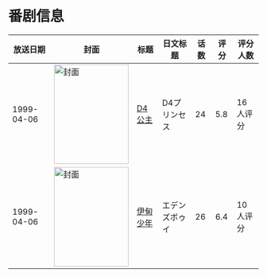 # 番剧信息

|放送日期|封面|标题|日文标题|话数|评分|评分人数|
|---|---|---|---|---|---|---|
|1999-04-06|<img src="https://lain.bgm.tv/pic/cover/c/70/f9/86980_BV3hl.jpg" alt="封面" style="width:150px;height:200px;object-fit:cover;">|[D4公主](https://bangumi.tv/subject/86980)|D4プリンセス|24|5.8|16人评分|
|1999-04-06|<img src="https://lain.bgm.tv/pic/cover/c/50/aa/98874_344zt.jpg" alt="封面" style="width:150px;height:200px;object-fit:cover;">|[伊甸少年](https://bangumi.tv/subject/98874)|エデンズボゥイ|26|6.4|10人评分|
